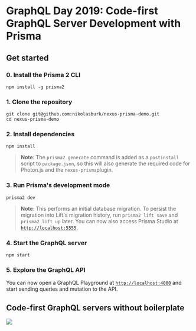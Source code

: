 # GraphQL Day 2019: Code-first GraphQL Server Development with Prisma

## Get started

### 0. Install the Prisma 2 CLI

```
npm install -g prisma2
```

### 1. Clone the repository

```
git clone git@github.com:nikolasburk/nexus-prisma-demo.git
cd nexus-prisma-demo
```

### 2. Install dependencies

```
npm install
```

> **Note**: The `prisma2 generate` command is added as a `postinstall` script to `package.json`, so this will also generate the required code for Photon.js and the `nexus-prisma`plugin.

### 3. Run Prisma's development mode

```
prisma2 dev
```

> **Note**: This performs an initial database migration. To persist the migration into Lift's migration history, run `prisma2 lift save` and `prisma2 lift up` later. You can now also access Prisma Studio at [`http://localhost:5555`](http://localhost:5555).

### 4. Start the GraphQL server

```
npm start
```

### 5. Explore the GraphQL API

You can now open a GraphQL Playground at [`http://localhost:4000`](http://localhost:4000) and start sending queries and mutation to the API.

## Code-first GraphQL servers without boilerplate

![](https://imgur.com/4ytyVYH.png)